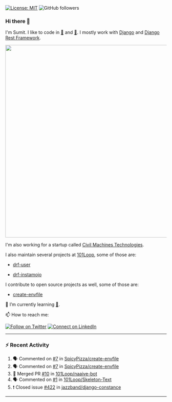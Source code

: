 [![License: MIT](https://img.shields.io/badge/License-MIT-yellow.svg)](https://opensource.org/licenses/MIT)
![GitHub followers](https://img.shields.io/github/followers/sumit4613?style=social)

### Hi there 👋

I'm Sumit. I like to code in [:snake:](https://python.org/) and [:rabbit:](https://golang.org). I mostly work with [Django](https://djangoproject.com) and [Django Rest Framework](https://www.django-rest-framework.org/).

<p align="center">
  <img width="600" src="https://static.djangoproject.com/img/logos/django-logo-negative.png">
</p>

I'm also working for a startup called [Civil Machines Technologies](https://civilmachines.com/).

I also maintain several projects at [101Loop](https://github.com/101loop/), some of those are:

- [drf-user](https://github.com/101loop/drf-user)

- [drf-instamojo ](https://github.com/101loop/drf-instamojo)

I contribute to open source projects as well, some of those are:

- [create-envfile](https://github.com/SpicyPizza/create-envfile)

🔭 I’m currently learning [:rabbit:](https://golang.org).

📫 How to reach me:

[![Follow on Twitter](https://img.shields.io/badge/--twitter?label=Twitter&logo=Twitter&style=social)](https://twitter.com/sumitsingh4613) [![Connect on LinkedIn](https://img.shields.io/badge/--linkedin?label=LinkedIn&logo=LinkedIn&style=social)](https://www.linkedin.com/in/sumit4613)


---

### :zap: Recent Activity

<!--START_SECTION:activity-->
1. 🗣 Commented on [#7](https://github.com/SpicyPizza/create-envfile/issues/7) in [SpicyPizza/create-envfile](https://github.com/SpicyPizza/create-envfile)
2. 🗣 Commented on [#7](https://github.com/SpicyPizza/create-envfile/issues/7) in [SpicyPizza/create-envfile](https://github.com/SpicyPizza/create-envfile)
3. 🎉 Merged PR [#10](https://github.com/101Loop/naaive-bot/pull/10) in [101Loop/naaive-bot](https://github.com/101Loop/naaive-bot)
4. 🗣 Commented on [#1](https://github.com/101Loop/Skeleton-Text/issues/1) in [101Loop/Skeleton-Text](https://github.com/101Loop/Skeleton-Text)
5. ❗️ Closed issue [#422](https://github.com/jazzband/django-constance/issues/422) in [jazzband/django-constance](https://github.com/jazzband/django-constance)
<!--END_SECTION:activity-->

---
